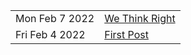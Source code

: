 |                |                                         |
| -------------- | --------------------------------------- |
| Mon Feb 7 2022 | [We Think Right](/posts/we-think-right) |
| Fri Feb 4 2022 | [First Post](/posts/first-post)         |

<!--  -->
